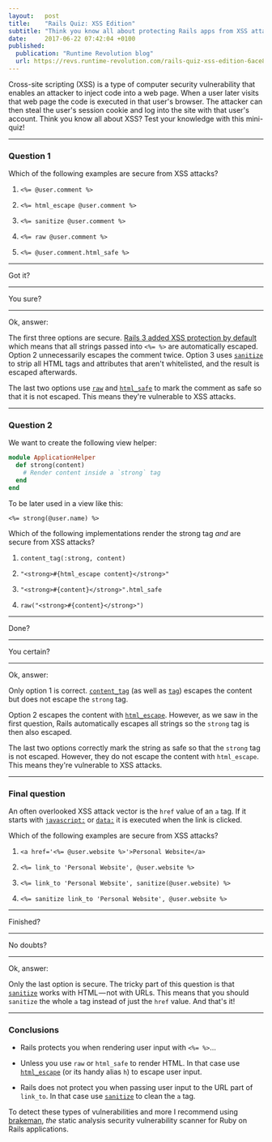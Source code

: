 ```yaml
---
layout:   post
title:    "Rails Quiz: XSS Edition"
subtitle: "Think you know all about protecting Rails apps from XSS attacks? Test yourself!"
date:     2017-06-22 07:42:04 +0100
published:
  publication: "Runtime Revolution blog"
  url: https://revs.runtime-revolution.com/rails-quiz-xss-edition-6ace80dc9515
---
```

Cross-site scripting (XSS) is a type of computer security vulnerability that enables an attacker to inject code into a web page. When a user later visits that web page the code is executed in that user's browser. The attacker can then steal the user's session cookie and log into the site with that user's account.
Think you know all about XSS? Test your knowledge with this mini-quiz!

---

### Question 1
Which of the following examples are secure from XSS attacks?

1. `<%= @user.comment %>`

2. `<%= html_escape @user.comment %>`

4. `<%= sanitize @user.comment %>`

5. `<%= raw @user.comment %>`

6. `<%= @user.comment.html_safe %>`

---

Got it?

---

You sure?

---

Ok, answer:

The first three options are secure.
[Rails 3 added XSS protection by default] which means that all strings passed into `<%= %>` are automatically escaped.
Option 2 unnecessarily escapes the comment twice.
Option 3 uses [`sanitize`] to strip all HTML tags and attributes that aren't whitelisted, and the result is escaped afterwards.

The last two options use [`raw`] and [`html_safe`] to mark the comment as safe so that it is not escaped.
This means they're vulnerable to XSS attacks.

---

### Question 2
We want to create the following view helper:

```ruby
module ApplicationHelper
  def strong(content)
    # Render content inside a `strong` tag
  end
end
```

To be later used in a view like this:

```erb
<%= strong(@user.name) %>
```

Which of the following implementations render the strong tag *and* are secure from XSS attacks?

1. `content_tag(:strong, content)`

2. `"<strong>#{html_escape content}</strong>"`

3. `"<strong>#{content}</strong>".html_safe`

4. `raw("<strong>#{content}</strong>")`

---

Done?

---

You certain?

---

Ok, answer:

Only option 1 is correct. [`content_tag`] (as well as [`tag`]) escapes the content but does not escape the `strong` tag.

Option 2 escapes the content with [`html_escape`].
However, as we saw in the first question, Rails automatically escapes all strings so the `strong` tag is then also escaped.

The last two options correctly mark the string as safe so that the `strong` tag is not escaped. However, they do not escape the content with `html_escape`. This means they're vulnerable to XSS attacks.

---

### Final question

An often overlooked XSS attack vector is the `href` value of an `a` tag.
If it starts with [`javascript:`] or [`data:`] it is executed when the link is clicked.

Which of the following examples are secure from XSS attacks?

1. `<a href='<%= @user.website %>'>Personal Website</a>`

2. `<%= link_to 'Personal Website', @user.website %>`

3. `<%= link_to 'Personal Website', sanitize(@user.website) %>`

4. `<%= sanitize link_to 'Personal Website', @user.website %>`

---

Finished?

---

No doubts?

---

Ok, answer:

Only the last option is secure.
The tricky part of this question is that [`sanitize`] works with HTML — not with URLs.
This means that you should `sanitize` the whole `a` tag instead of just the `href` value.
And that's it!

---

### Conclusions

* Rails protects you when rendering user input with `<%= %>`…

* Unless you use `raw` or `html_safe` to render HTML. In that case use [`html_escape`] (or its handy alias `h`) to escape user input.

* Rails does not protect you when passing user input to the URL part of `link_to`. In that case use [`sanitize`] to clean the `a` tag.

To detect these types of vulnerabilities and more I recommend using [brakeman], *the* static analysis security vulnerability scanner for Ruby on Rails applications.



[Rails 3 added XSS protection by default]: http://yehudakatz.com/2010/02/01/safebuffers-and-rails-3-0/
[`sanitize`]: http://api.rubyonrails.org/classes/ActionView/Helpers/SanitizeHelper.html#method-i-sanitize
[`raw`]: http://api.rubyonrails.org/classes/ActionView/Helpers/OutputSafetyHelper.html#method-i-raw
[`html_safe`]: http://api.rubyonrails.org/classes/String.html#method-i-html_safe
[`content_tag`]: http://api.rubyonrails.org/classes/ActionView/Helpers/TagHelper.html#method-i-content_tag
[`tag`]: http://api.rubyonrails.org/classes/ActionView/Helpers/TagHelper.html#method-i-tag
[`html_escape`]: http://api.rubyonrails.org/classes/ERB/Util.html#method-c-html_escape
[`javascript:`]: http://blog.codeclimate.com/blog/2013/03/27/rails-insecure-defaults/#linkto-xss
[`data:`]: https://cubalo.github.io/blog/2014/01/04/bypassing-xss-filters-using-data-uris/
[brakeman]: https://github.com/presidentbeef/brakeman
